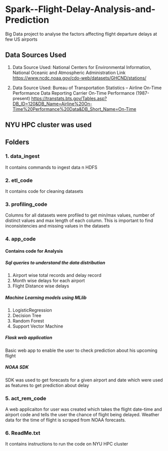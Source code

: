 # Spark--Flight-Delay-Analysis-and-Prediction
Big Data project to analyse the factors affecting flight departure delays at few US airports

## Data Sources Used
1. Data Source Used: National Centers for Environmental Information, National Oceanic and Atmospheric Administration Link
https://www.ncdc.noaa.gov/cdo-web/datasets/GHCND/stations/
 
2. Data Source Used: Bureau of Transportation Statistics – Airline On-Time Performance Data  Reporting Carrier On-Time Performance (1987-present)
https://transtats.bts.gov/Tables.asp?DB_ID=120&DB_Name=Airline%20On-Time%20Performance%20Data&DB_Short_Name=On-Time

## NYU HPC cluster was used 
## Folders 
### 1. data_ingest
It contains commands to ingest data n HDFS

### 2. etl_code
It contains code for cleaning datasets

### 3. profiling_code
Columns for all datasets were profiled to get min/max values, number of distinct values and max length of each column. 
This is important to find inconsistencies and missing values in the datasets

### 4. app_code
#### Contains code for Analysis
##### Sql queries to understand the data distribution
1. Airport wise total records and delay record
2. Month wise delays for each airport
3. Flight Distance wise delays

##### Machine Learning models using MLlib
1. LogisticRegression
2. Decision Tree
3. Random Forest
4. Support Vector Machine

##### Flask web application
Basic web app to enable the user to check prediction about his upcoming flight

##### NOAA SDK
SDK was used to get forecasts for a given airport and date which were used as features to get prediction about delay

### 5. act_rem_code
A web applicaiton for user was created which takes the flight date-time and airport code and tells the user the chance of flight being delayed. Weather data for the time of flight is scraped from NOAA forecasts.

### 6. ReadMe.txt
It contains instructions to run the code on NYU HPC cluster




